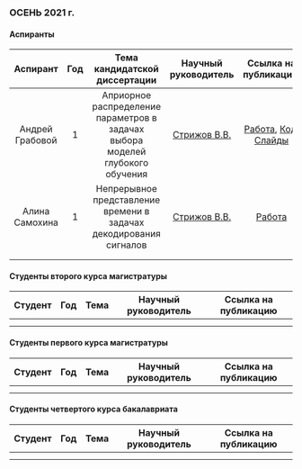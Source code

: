 ### ОСЕНЬ 2021 г.

#### Аспиранты

| Аспирант | Год | Тема кандидатской диссертации | Научный руководитель | Ссылка на публикацию |
|:---:|:---:|:---:|:---:|:---:|
| Андрей Грабовой | 1 | Априорное распределение параметров в задачах выбора моделей глубокого обучения | [Стрижов В.В.](http://www.ccas.ru/strijov/) | [Работа](https://github.com/andriygav/PhDThesis/blob/master/thesis/Grabovoy2021PhDThesis.pdf), [Код](https://github.com/andriygav/PhDThesis), [Слайды](https://github.com/andriygav/PhDThesis/blob/master/slides/Grabovoy2021PhDSlides.pdf) |
| Алина Самохина | 1 | Непрерывное представление времени в задачах декодирования сигналов | [Стрижов В.В.](http://www.ccas.ru/strijov/)| [Работа](https://www.overleaf.com/read/dmtgkgpnnjkg)|
| | | | | |
| | | | | |

#### Студенты второго курса магистратуры

| Студент | Год | Тема | Научный руководитель | Ссылка на публикацию |
|:---:|:---:|:---:|:---:|:---:|
| | | | | |
| | | | | |

#### Студенты первого курса магистратуры

| Студент | Год | Тема | Научный руководитель | Ссылка на публикацию |
|:---:|:---:|:---:|:---:|:---:|
| | | | | |
| | | | | |

#### Студенты четвертого курса бакалавриата

| Студент | Год | Тема | Научный руководитель | Ссылка на публикацию |
|:---:|:---:|:---:|:---:|:---:|
| | | | | |
| | | | | |
